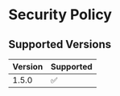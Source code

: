# Security Policy

## Supported Versions

| Version | Supported          |
| ------- | ------------------ |
| 1.5.0   | :white_check_mark: |


